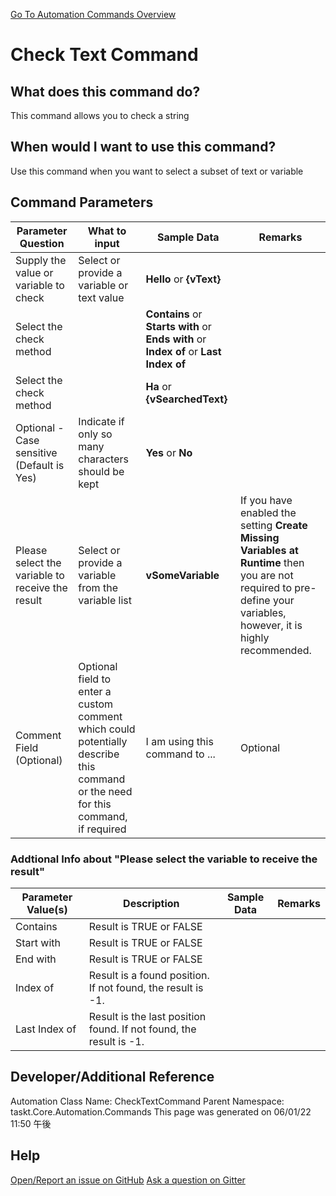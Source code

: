 <!--TITLE: Check Text Command -->
<!-- SUBTITLE: a command in the Text Commands group. -->
[Go To Automation Commands Overview](/automation-commands.md)


# Check Text Command


## What does this command do?
This command allows you to check a string


## When would I want to use this command?
Use this command when you want to select a subset of text or variable


## Command Parameters
| Parameter Question   	| What to input  	|  Sample Data 	| Remarks  	|
| ---                    | ---               | ---           | ---       |
|Supply the value or variable to check|Select or provide a variable or text value|**Hello** or **{vText}**||
|Select the check method||**Contains** or **Starts with** or **Ends with** or **Index of** or **Last Index of**||
|Select the check method||**Ha** or **{vSearchedText}**||
|Optional - Case sensitive (Default is Yes)|Indicate if only so many characters should be kept|**Yes** or **No**||
|Please select the variable to receive the result|Select or provide a variable from the variable list|**vSomeVariable**|If you have enabled the setting **Create Missing Variables at Runtime** then you are not required to pre-define your variables, however, it is highly recommended.|
|Comment Field (Optional)|Optional field to enter a custom comment which could potentially describe this command or the need for this command, if required|I am using this command to ...|Optional|










### Addtional Info about &quot;Please select the variable to receive the result&quot;
| Parameter Value(s) | Description   | Sample Data 	| Remarks  	|
| ---             | ---           | ---          | ---       |
|Contains|Result is TRUE or FALSE|||
|Start with|Result is TRUE or FALSE|||
|End with|Result is TRUE or FALSE|||
|Index of|Result is a found position. If not found, the result is -1.|||
|Last Index of|Result is the last position found. If not found, the result is -1.|||




## Developer/Additional Reference
Automation Class Name: CheckTextCommand
Parent Namespace: taskt.Core.Automation.Commands
This page was generated on 06/01/22 11:50 午後


## Help
[Open/Report an issue on GitHub](https://github.com/saucepleez/taskt/issues/new)
[Ask a question on Gitter](https://gitter.im/taskt-rpa/Lobby)
